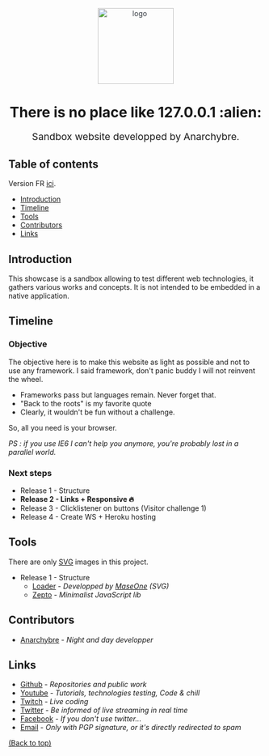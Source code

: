 <p align="center" style="color: #343a40">
  <img src="https://anarchybre.github.io/assets/psycho.png" alt="logo" height="150" width="150">
  <h1 align="center">There is no place like 127.0.0.1 :alien:</h1>
</p>
<p align="center" style="font-size: 1.2rem;">Sandbox website developped by Anarchybre.</p>

## Table of contents

Version FR [ici](https://github.com/Anarchybre/anarchybre.github.io/blob/master/README-FR.md).

- [Introduction](#intro)
- [Timeline](#timeline)
- [Tools](#tools)
- [Contributors](#contributors)
- [Links](#links)


## Introduction

This showcase is a sandbox allowing to test different web technologies, it gathers various works and concepts. It is not intended to be embedded in a native application. 

## Timeline

### Objective

The objective here is to make this website as light as possible and not to use any framework. I said framework, don't panic buddy I will not reinvent the wheel.
* Frameworks pass but languages remain. Never forget that.
* "Back to the roots" is my favorite quote
* Clearly, it wouldn't be fun without a challenge.

So, all you need is your browser.
  
*PS : if you use IE6 I can't help you anymore, you're probably lost in a parallel world.*
  
### Next steps

* Release 1 - Structure
* **Release 2 - Links + Responsive :fire:**
* Release 3 - Clicklistener on buttons (Visitor challenge 1)
* Release 4 - Create WS + Heroku hosting

## Tools
There are only [SVG](https://fr.wikipedia.org/wiki/Scalable_Vector_Graphics) images in this project.

* Release 1 - Structure
    * [Loader](https://codepen.io/Maseone/pen/rGapf) - *Developped by [MaseOne](https://codepen.io/Maseone/) (SVG)*
    * [Zepto](https://zeptojs.com) - *Minimalist JavaScript lib*

## Contributors

* [Anarchybre](https://github.com/Anarchybre) - *Night and day developper*

## Links
* [Github](https://github.com/Anarchybre)   - *Repositories and public work*
* [Youtube](https://github.com/Anarchybre)  - *Tutorials, technologies testing, Code & chill*
* [Twitch](https://github.com/Anarchybre)   - *Live coding*
* [Twitter](https://github.com/Anarchybre)  - *Be informed of live streaming in real time*
* [Facebook](https://github.com/Anarchybre) - *If you don't use twitter...*
* [Email](mailto:anarchybr3@gmail.com)      - *Only with PGP signature, or it's directly redirected to spam*

[(Back to top)](#table-of-contents)


